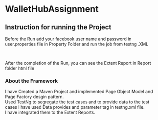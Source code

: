 # WalletHubAssignment

## Instruction for running the Project <br/>
Before the Run add your facebook user name and password in user.properties file in Property Folder and run the job from testng .XML <br/>

<br/>

After the completion of the Run, you can see the Extent Report in Report folder html file

### About the Framework <br/>
I have Created a Maven Project and implemented Page Object Model and Page Factory desgin pattern.<br/>
Used TestNg to segregate the test cases and to provide data to the test cases I have used Data provides and parameter tag in testng.xml file.<br/>
I have integrated them to the Extent Reports.

